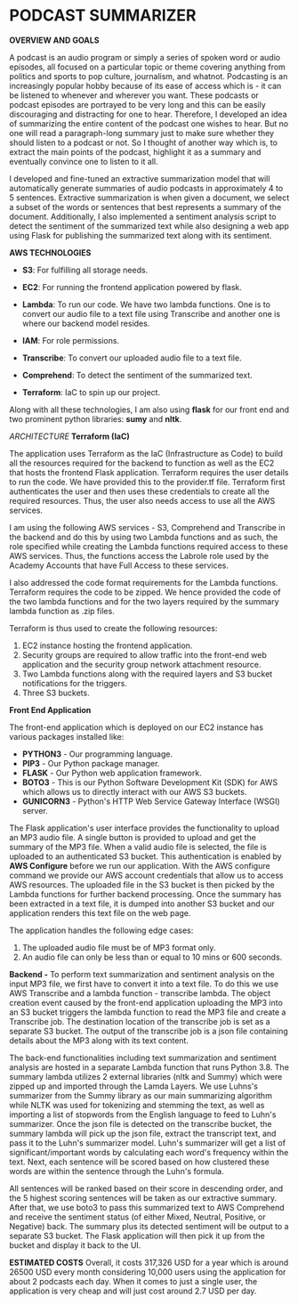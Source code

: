 # **PODCAST SUMMARIZER**

**OVERVIEW AND GOALS**

A podcast is an audio program or simply a series of spoken word or audio episodes, all focused on a particular topic or theme covering anything from politics and sports to pop culture, journalism, and whatnot. Podcasting is an increasingly popular hobby because of its ease of access which is - it can be listened to whenever and wherever you want. These podcasts or podcast episodes are portrayed to be very long and this can be easily discouraging and distracting for one to hear. Therefore, I developed an idea of summarizing the entire content of the podcast one wishes to hear. But no one will read a paragraph-long summary just to make sure whether they should listen to a podcast or not. So I thought of another way which is, to extract the main points of the podcast, highlight it as a summary and eventually convince one to listen to it all.

I developed and fine-tuned an extractive summarization model that will automatically generate summaries of audio podcasts in approximately 4 to 5 sentences. Extractive summarization is when given a document, we select a subset of the words or sentences that best represents a summary of the document. Additionally, I also implemented a sentiment analysis script to detect the sentiment of the summarized text while also designing a web app using Flask for publishing the summarized text along with its sentiment.

**AWS TECHNOLOGIES**
- **S3**: For fulfilling all storage needs.

- **EC2**: For running the frontend application powered by flask.

- **Lambda**: To run our code. We have two lambda functions. One is to convert our audio file to a text file using Transcribe and another one is where our backend model resides.

- **IAM**: For role permissions.

- **Transcribe**: To convert our uploaded audio file to a text file.

- **Comprehend**: To detect the sentiment of the summarized text.

- **Terraform**: IaC to spin up our project.

Along with all these technologies, I am also using **flask** for our front end and two prominent python libraries: **sumy** and **nltk**.


*ARCHITECTURE*
**Terraform (IaC)**

The application uses Terraform as the IaC (Infrastructure as Code) to build all the resources required for the backend to function as well as the EC2 that hosts the frontend Flask application. Terraform requires the user details to run the code. We have provided this to the provider.tf file. Terraform first authenticates the user and then uses these credentials to create all the required resources. Thus, the user also needs access to use all the AWS services.

I am using the following AWS services - S3, Comprehend and Transcribe in the backend and do this by using two Lambda functions and as such, the role specified while creating the Lambda functions required access to these AWS services. Thus, the functions access the Labrole role used by the Academy Accounts that have Full Access to these services.

I also addressed the code format requirements for the Lambda functions. Terraform requires the code to be zipped. We hence provided the code of the two lambda functions and for the two layers required by the summary lambda function as .zip files.

Terraform is thus used to create the following resources:

1. EC2 instance hosting the frontend application.
2. Security groups are required to allow traffic into the front-end web application and the security group network attachment resource.
3. Two Lambda functions along with the required layers and S3 bucket notifications for the triggers.
4. Three S3 buckets.

**Front End Application**

The front-end application which is deployed on our EC2 instance has various packages installed like:

- **PYTHON3** - Our programming language.
- **PIP3** - Our Python package manager.
- **FLASK** - Our Python web application framework.
- **BOTO3** - This is our Python Software Development Kit (SDK) for AWS which allows us to directly interact with our AWS S3 buckets.
- **GUNICORN3** - Python's HTTP Web Service Gateway Interface (WSGI) server.


The Flask application's user interface provides the functionality to upload an MP3 audio file. A single button is provided to upload and get the summary of the MP3 file. When a valid audio file is selected, the file is uploaded to an authenticated S3 bucket. This authentication is enabled by **AWS Configure** before we run our application. With the AWS configure command we provide our AWS account credentials that allow us to access AWS resources. The uploaded file in the S3 bucket is then picked by the Lambda functions for further backend processing. Once the summary has been extracted in a text file, it is dumped into another S3 bucket and our application renders this text file on the web page.

The application handles the following edge cases:

1. The uploaded audio file must be of MP3 format only.
2. An audio file can only be less than or equal to 10 mins or 600 seconds.

**Backend -** To perform text summarization and sentiment analysis on the input MP3 file, we first have to convert it into a text file. To do this we use AWS Transcribe and a lambda function - transcribe lambda. The object creation event caused by the front-end application uploading the MP3 into an S3 bucket triggers the lambda function to read the MP3 file and create a Transcribe job. The destination location of the transcribe job is set as a separate S3 bucket. The output of the transcribe job is a json file containing details about the MP3 along with its text content.

The back-end functionalities including text summarization and sentiment analysis are hosted in a separate Lambda function that runs Python 3.8. The summary lambda utilizes 2 external libraries (nltk and Summy) which were zipped up and imported through the Lamda Layers. We use Luhns's summarizer from the Summy library as our main summarizing algorithm while NLTK was used for tokenizing and stemming the text, as well as importing a list of stopwords from the English language to feed to Luhn's summarizer. Once the json file is detected on the transcribe bucket, the summary lambda will pick up the json file, extract the transcript text, and pass it to the Luhn's summarizer model. Luhn's summarizer will get a list of significant/important words by calculating each word's frequency within the text. Next, each sentence will be scored based on how clustered these words are within the sentence through the Luhn's formula.

All sentences will be ranked based on their score in descending order, and the 5 highest scoring sentences will be taken as our extractive summary. After that, we use boto3 to pass this summarized text to AWS Comprehend and receive the sentiment status (of either Mixed, Neutral, Positive, or Negative) back. The summary plus its detected sentiment will be output to a separate S3 bucket. The Flask application will then pick it up from the bucket and display it back to the UI.

**ESTIMATED COSTS**
Overall, it costs 317,326 USD for a year which is around 26500 USD every month considering 10,000 users using the application for about 2 podcasts each day. When it comes to just a single user, the application is very cheap and will just cost around 2.7 USD per day.
